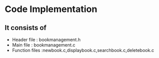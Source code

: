 # Code Implementation
## It consists of 
* Header file : bookmanagement.h
* Main file : bookmanagement.c
* Function files :newbook.c,displaybook.c,searchbook.c,deletebook.c
